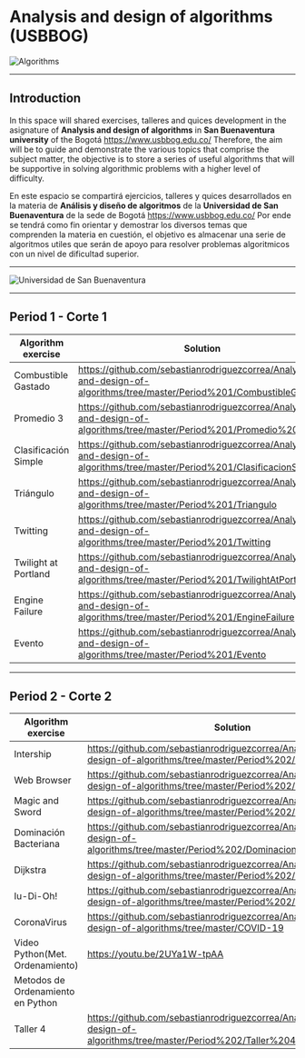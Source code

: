 # Analysis and design of algorithms (USBBOG)

![Algorithms](https://www.caracteristicas.co/wp-content/uploads/2018/08/Algoritmo-min-e1533652024302.jpg)

___

## Introduction

In this space will shared exercises, talleres and quices development in the asignature of **Analysis and design of algorithms** in **San Buenaventura university** of the Bogotá <https://www.usbbog.edu.co/> Therefore, the aim will be to guide and demonstrate the various topics that comprise the subject matter, the objective is to store a series of useful algorithms that will be supportive in solving algorithmic problems with a higher level of difficulty. 

En este espacio se compartirá ejercicios, talleres y quices desarrollados en la materia de **Análisis y diseño de algoritmos** de la **Universidad de San Buenaventura** de la sede de Bogotá <https://www.usbbog.edu.co/> Por ende se tendrá como fin orientar y demostrar los diversos temas que comprenden la materia en cuestión, el objetivo es almacenar una serie de algoritmos utiles que serán de apoyo para resolver problemas algoritmicos con un nivel de dificultad superior.
___

![Universidad de San Buenaventura](https://dachcolombia.com/wp-content/uploads/2017/07/7993_universidad-de-san-buenaventura.jpg)

___

## Period 1 - Corte 1

|Algorithm exercise|Solution|FlowChart|
|------------------|--------|------------------|
|Combustible Gastado|<https://github.com/sebastianrodriguezcorrea/Analysis-and-design-of-algorithms/tree/master/Period%201/CombustibleGastado>|<https://github.com/sebastianrodriguezcorrea/Analysis-and-design-of-algorithms/blob/master/Period%201/Flowchart/CombustibleGastado.jpg>|
|Promedio 3|<https://github.com/sebastianrodriguezcorrea/Analysis-and-design-of-algorithms/tree/master/Period%201/Promedio%203>|<https://github.com/sebastianrodriguezcorrea/Analysis-and-design-of-algorithms/blob/master/Period%201/Flowchart/Promedio3.jpg>|
|Clasificación Simple|<https://github.com/sebastianrodriguezcorrea/Analysis-and-design-of-algorithms/tree/master/Period%201/ClasificacionSimple>|<https://github.com/sebastianrodriguezcorrea/Analysis-and-design-of-algorithms/blob/master/Period%201/Flowchart/ClasificacionSimple.jpg>|
|Triángulo|<https://github.com/sebastianrodriguezcorrea/Analysis-and-design-of-algorithms/tree/master/Period%201/Triangulo>|<https://github.com/sebastianrodriguezcorrea/Analysis-and-design-of-algorithms/blob/master/Period%201/Flowchart/Triangulo.jpg>|
|Twitting|<https://github.com/sebastianrodriguezcorrea/Analysis-and-design-of-algorithms/tree/master/Period%201/Twitting>|<https://github.com/sebastianrodriguezcorrea/Analysis-and-design-of-algorithms/blob/master/Period%201/Flowchart/Twitting.jpg>|
|Twilight at Portland|<https://github.com/sebastianrodriguezcorrea/Analysis-and-design-of-algorithms/tree/master/Period%201/TwilightAtPortland>|<https://github.com/sebastianrodriguezcorrea/Analysis-and-design-of-algorithms/blob/master/Period%201/Flowchart/TwilightAtPortland.jpg>|
|Engine Failure|<https://github.com/sebastianrodriguezcorrea/Analysis-and-design-of-algorithms/tree/master/Period%201/EngineFailure>|<https://github.com/sebastianrodriguezcorrea/Analysis-and-design-of-algorithms/blob/master/Period%201/Flowchart/EngineFailure.jpg>|
|Evento|<https://github.com/sebastianrodriguezcorrea/Analysis-and-design-of-algorithms/tree/master/Period%201/Evento>|<https://github.com/sebastianrodriguezcorrea/Analysis-and-design-of-algorithms/blob/master/Period%201/Flowchart/Evento.jpg>|

___

## Period 2 - Corte 2

|Algorithm exercise|Solution|
|------------------|--------|
|Intership|<https://github.com/sebastianrodriguezcorrea/Analysis-and-design-of-algorithms/tree/master/Period%202/Internship>|
|Web Browser|<https://github.com/sebastianrodriguezcorrea/Analysis-and-design-of-algorithms/tree/master/Period%202/WebBrowser>|
|Magic and Sword|<https://github.com/sebastianrodriguezcorrea/Analysis-and-design-of-algorithms/tree/master/Period%202/MagicAndSword>|
|Dominación Bacteriana|<https://github.com/sebastianrodriguezcorrea/Analysis-and-design-of-algorithms/tree/master/Period%202/DominacionBacteriana>|
|Dijkstra|<https://github.com/sebastianrodriguezcorrea/Analysis-and-design-of-algorithms/tree/master/Period%202/Dijkstra>|
|Iu-Di-Oh!|<https://github.com/sebastianrodriguezcorrea/Analysis-and-design-of-algorithms/tree/master/Period%202/Iu-Di-Oh>|
|CoronaVirus|<https://github.com/sebastianrodriguezcorrea/Analysis-and-design-of-algorithms/tree/master/COVID-19>|
|Video Python(Met. Ordenamiento)|<https://youtu.be/2UYa1W-tpAA>|
|Metodos de Ordenamiento en Python||
|Taller 4|<https://github.com/sebastianrodriguezcorrea/Analysis-and-design-of-algorithms/tree/master/Period%202/Taller%204/Taller4Analisis/src>|

